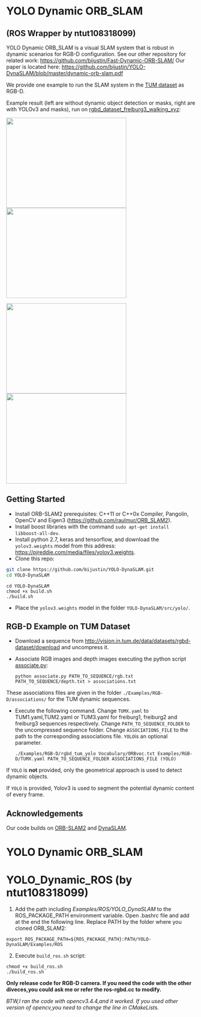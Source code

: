 # YOLO Dynamic ORB_SLAM 
## (ROS Wrapper by ntut108318099)

YOLO Dynamic ORB_SLAM is a visual SLAM system that is robust in dynamic scenarios for RGB-D configuration.
See our other repository for related work: https://github.com/bijustin/Fast-Dynamic-ORB-SLAM/
Our paper is located here: https://github.com/bijustin/YOLO-DynaSLAM/blob/master/dynamic-orb-slam.pdf

We provide one example to run the SLAM system in the [TUM dataset](http://projects.asl.ethz.ch/datasets/doku.php?id=kmavvisualinertialdatasets) as RGB-D.

Example result (left are without dynamic object detection or masks, right are with YOLOv3 and masks), run on [rgbd_dataset_freiburg3_walking_xyz](https://vision.in.tum.de/data/datasets/rgbd-dataset/download):

<img src="https://github.com/bijustin/Flow-DynaSLAM/blob/master/imgs/Dyna_NOyolo.png" width="320" height="240"> <img src="https://github.com/bijustin/Flow-DynaSLAM/blob/master/imgs/Dyna_yolo.png" width="320" height="240">

<img src="https://github.com/bijustin/Flow-DynaSLAM/blob/master/imgs/SLAM_NOyolo.png" width="320" height="240"> <img src="https://github.com/bijustin/Flow-DynaSLAM/blob/master/imgs/SLAM_yolo.png" width="320" height="240">

## Getting Started
- Install ORB-SLAM2 prerequisites: C++11 or C++0x Compiler, Pangolin, OpenCV and Eigen3  (https://github.com/raulmur/ORB_SLAM2).
- Install boost libraries with the command `sudo apt-get install libboost-all-dev`.
- Install python 2.7, keras and tensorflow, and download the `yolov3.weights` model from this address: https://pjreddie.com/media/files/yolov3.weights. 
- Clone this repo:
```bash
git clone https://github.com/bijustin/YOLO-DynaSLAM.git
cd YOLO-DynaSLAM
```
```
cd YOLO-DynaSLAM
chmod +x build.sh
./build.sh
```
- Place the `yolov3.weights` model in the folder `YOLO-DynaSLAM/src/yolo/`.

## RGB-D Example on TUM Dataset
- Download a sequence from http://vision.in.tum.de/data/datasets/rgbd-dataset/download and uncompress it.

- Associate RGB images and depth images executing the python script [associate.py](http://vision.in.tum.de/data/datasets/rgbd-dataset/tools):

  ```
  python associate.py PATH_TO_SEQUENCE/rgb.txt PATH_TO_SEQUENCE/depth.txt > associations.txt
  ```
These associations files are given in the folder `./Examples/RGB-D/associations/` for the TUM dynamic sequences.

- Execute the following command. Change `TUMX.yaml` to TUM1.yaml,TUM2.yaml or TUM3.yaml for freiburg1, freiburg2 and freiburg3 sequences respectively. Change `PATH_TO_SEQUENCE_FOLDER` to the uncompressed sequence folder. Change `ASSOCIATIONS_FILE` to the path to the corresponding associations file. `YOLO`is an optional parameter.

  ```
  ./Examples/RGB-D/rgbd_tum_yolo Vocabulary/ORBvoc.txt Examples/RGB-D/TUMX.yaml PATH_TO_SEQUENCE_FOLDER ASSOCIATIONS_FILE (YOLO)
  ```
  
If `YOLO` is **not** provided, only the geometrical approach is used to detect dynamic objects. 

If `YOLO` is provided, Yolov3 is used to segment the potential dynamic content of every frame. 

## Acknowledgements
Our code builds on [ORB-SLAM2](https://github.com/raulmur/ORB_SLAM2) and [DynaSLAM](https://github.com/BertaBescos/DynaSLAM).

# YOLO Dynamic ORB_SLAM

# YOLO_Dynamic_ROS (by ntut108318099)
1. Add the path including *Examples/ROS/YOLO_DynaSLAM* to the ROS_PACKAGE_PATH environment variable. Open .bashrc file and add at the end the following line. Replace PATH by the folder where you cloned ORB_SLAM2:

  ```
  export ROS_PACKAGE_PATH=${ROS_PACKAGE_PATH}:PATH/YOLO-DynaSLAM/Examples/ROS
  ```
  
2. Execute `build_ros.sh` script:

  ```
  chmod +x build_ros.sh
  ./build_ros.sh
  ```

**Only release code for RGB-D camera. If you need the code with the other diveces,you could ask me or refer the ros-rgbd.cc to modify.**

*BTW,I ran the code with opencv3.4.4,and it worked.
If you used other version of opencv,you need to change the line in CMakeLists.*


